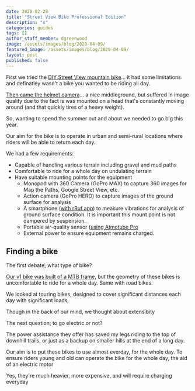 ```yaml
---
date: 2020-02-28
title: "Street View Bike Professional Edition"
description: "s"
categories: guides
tags: []
author_staff_member: dgreenwood
image: /assets/images/blog/2020-04-09/
featured_image: /assets/images/blog/2020-04-09/
layout: post
published: false
---
```


First we tried the [DIY Street View mountain bike](/blog/2019/diy-street-view-bike-tours/)... it had some limitations and definatley wasn't a bike you wanted to be riding all day.

[Then came the helmet camera](/blog/2020/diy-street-view-bike-v2/)... a nice middleground, but suffered in image quality due to the fact is was mounted on a head that's constantly moving around (and that quickly tires of a heavy weight).

So, wanting to spend the summer out and about we needed to go big this year.

Our aim for the bike is to operate in urban and semi-rural locations where riders will be able to return each day.

We had a few requirements:

* Capable of handling various terrain including gravel and mud paths
* Comfortable to ride for a whole day on undulating terrain
* Have suitable mounting points for the equipment
	* Monopod with 360 Camera (GoPro MAX) to capture 360 images for Map the Paths, Google Street View, etc.
	* Action camera (GoPro HERO) to capture images of the ground surface for analysis
	* A smartphone ([with rRuf app](/blog/2021/measuring-condition-cycle-paths-phone)) to measure vibrations for analysis of ground surface condition. It is important this mount point is not dampered by suspension.
	* Portable air-quality sensor ([using Atmotube Pro](/blog/2021/measuring-air-quality-portable)
	* External power to ensure equipment remains charged.

## Finding a bike

The first debate; what type of bike?

[Our v1 bike was built of a MTB frame](blog/2019/diy-street-view-bike-tours/), but the geometry of these bikes is uncomfortable to ride for a whole day. Same with road bikes.

We looked at touring bikes, designed to cover significant distances each day with significant loads. 

Though in the back of our mind, we thought about extensibity


The next question; to go electric or not?

The power assistance they offer has saved my legs riding to the top of downhill trails, or just as a backup on smaller hills at the end of a long day.

Our aim is to put these bikes to use almost everday, for the whole day. To ensure riders young and old can operate the bike for the whole day, the aid of an electric motor 

Yes, they're much heavier, more expensive, and will require charging everyday






